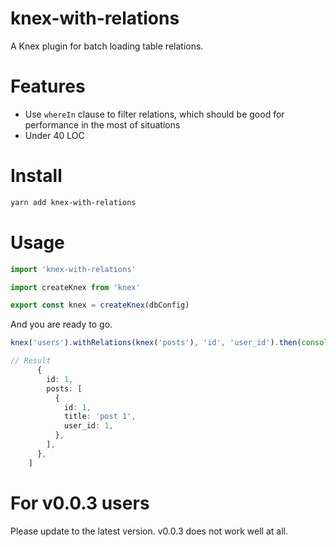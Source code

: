 # knex-with-relations

A Knex plugin for batch loading table relations.

# Features

- Use `whereIn` clause to filter relations, which should be good for performance in the most of situations
- Under 40 LOC

# Install

```sh
yarn add knex-with-relations
```

# Usage

```typescript
import 'knex-with-relations'

import createKnex from 'knex'

export const knex = createKnex(dbConfig)
```

And you are ready to go.

```typescript
knex('users').withRelations(knex('posts'), 'id', 'user_id').then(console.log)

// Result
      {
        id: 1,
        posts: [
          {
            id: 1,
            title: 'post 1',
            user_id: 1,
          },
        ],
      },
    ]
```

# For v0.0.3 users

Please update to the latest version. v0.0.3 does not work well at all.
